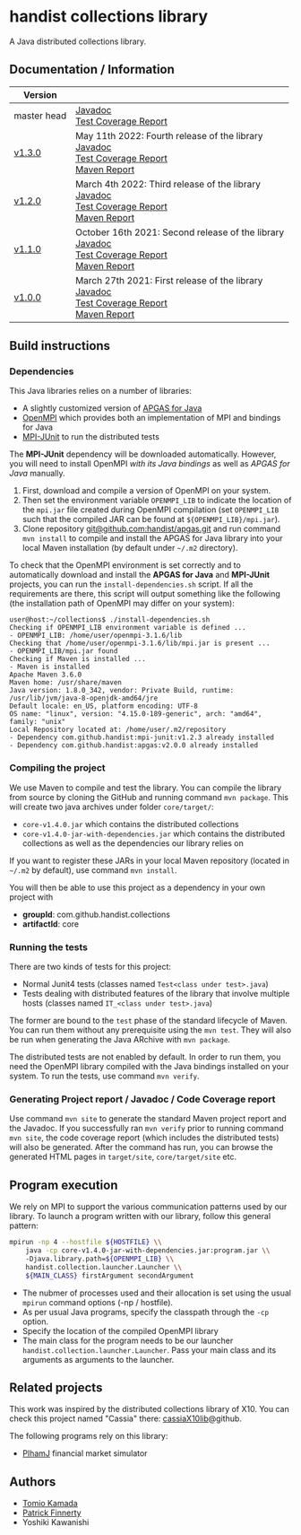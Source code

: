# handist collections library

A Java distributed collections library.

## Documentation / Information

| Version                                                              |                                                                                                                                                                                   |
|-|-|
| master head                                                          | [Javadoc](master-latest/apidocs/index.html)<br>[Test Coverage Report](master-latest/jacoco/index.html)                                                                            |
| [v1.3.0](https://github.com/handist/collections/releases/tag/v1.3.0) | May 11th 2022: Fourth release of the library<br>[Javadoc](https://handist.github.io/collections/v1.3.0/apidocs/index.html)<br>[Test Coverage Report](https://handist.github.io/collections/v1.3.0/jacoco/index.html)<br>[Maven Report](https://handist.github.io/collections/v1.3.0/index.html)     |
| [v1.2.0](https://github.com/handist/collections/releases/tag/v1.2.0) | March 4th 2022: Third release of the library<br>[Javadoc](https://handist.github.io/collections/v1.2.0/apidocs/index.html)<br>[Test Coverage Report](https://handist.github.io/collections/v1.2.0/jacoco/index.html)<br>[Maven Report](https://handist.github.io/collections/v1.2.0/index.html)     |
| [v1.1.0](https://github.com/handist/collections/releases/tag/v1.1.0) | October 16th 2021: Second release of the library<br>[Javadoc](https://handist.github.io/collections/v1.1.0/apidocs/index.html)<br>[Test Coverage Report](https://handist.github.io/collections/v1.1.0/jacoco/index.html)<br>[Maven Report](https://handist.github.io/collections/v1.1.0/index.html) |
| [v1.0.0](https://github.com/handist/collections/releases/tag/v1.0.0) | March 27th 2021: First release of the library<br>[Javadoc](https://handist.github.io/collections/v1.0.0/apidocs/index.html)<br>[Test Coverage Report](https://handist.github.io/collections/v1.0.0/jacoco/index.html)<br>[Maven Report](https://handist.github.io/collections/v1.0.0/index.html)    |

## Build instructions

### Dependencies

This Java libraries relies on a number of libraries:

+ A slightly customized version of [APGAS for Java](https://github.com/handist/apgas)
+ [OpenMPI](https://www.open-mpi.org/) which provides both an implementation of MPI and bindings for Java
+ [MPI-JUnit](https://github.com/handist/mpi-junit/) to run the distributed tests

The **MPI-JUnit** dependency will be downloaded automatically. 
However, you will need to install OpenMPI _with its Java bindings_ as well as _APGAS for Java_ manually.

1. First, download and compile a version of OpenMPI on your system. 
2. Then set the environment variable `OPENMPI_LIB` to indicate the location of the `mpi.jar` file created during OpenMPI compilation (set `OPENMPI_LIB` such that the compiled JAR can be found at `${OPENMPI_LIB}/mpi.jar`). 
3. Clone repository [git@github.com:handist/apgas.git](git@github.com:handist/apgas.git) and run command `mvn install` to compile and install the APGAS for Java library into your local Maven installation (by default under `~/.m2` directory).

To check that the OpenMPI environment is set correctly and to automatically download and install the **APGAS for Java** and **MPI-JUnit** projects, you can run the `install-dependencies.sh` script. 
If all the requirements are there, this script will output something like the following (the installation path of OpenMPI may differ on your system):

```shell
user@host:~/collections$ ./install-dependencies.sh
Checking if OPENMPI_LIB environment variable is defined ...
- OPENMPI_LIB: /home/user/openmpi-3.1.6/lib
Checking that /home/user/openmpi-3.1.6/lib/mpi.jar is present ...
- OPENMPI_LIB/mpi.jar found
Checking if Maven is installed ...
- Maven is installed
Apache Maven 3.6.0
Maven home: /usr/share/maven
Java version: 1.8.0_342, vendor: Private Build, runtime: /usr/lib/jvm/java-8-openjdk-amd64/jre
Default locale: en_US, platform encoding: UTF-8
OS name: "linux", version: "4.15.0-189-generic", arch: "amd64", family: "unix"
Local Repository located at: /home/user/.m2/repository
- Dependency com.github.handist:mpi-junit:v1.2.3 already installed
- Dependency com.github.handist:apgas:v2.0.0 already installed
```

### Compiling the project

We use Maven to compile and test the library.
You can compile the library from source by cloning the GitHub and running command `mvn package`.
This will create two java archives under folder `core/target/`: 

- `core-v1.4.0.jar` which contains the distributed collections
- `core-v1.4.0-jar-with-dependencies.jar` which contains the distributed collections as well as the dependencies our library relies on

If you want to register these JARs in your local Maven repository (located in `~/.m2` by default), use command `mvn install`.

You will then be able to use this project as a dependency in your own project with 
- **groupId**: com.github.handist.collections
- **artifactId**: core

### Running the tests

There are two kinds of tests for this project:

+ Normal Junit4 tests (classes named `Test<class under test>.java`)
+ Tests dealing with distributed features of the library that involve multiple hosts (classes named `IT_<class under test>.java`)

The former are bound to the `test` phase of the standard lifecycle of Maven.
You can run them without any prerequisite using the `mvn test`.
They will also be run when generating the Java ARchive with `mvn package`.

The distributed tests are not enabled by default.
In order to run them, you need the OpenMPI library compiled with the Java bindings installed on your system.
To run the tests, use command `mvn verify`.

### Generating Project report / Javadoc / Code Coverage report

Use command `mvn site` to generate the standard Maven project report and the Javadoc. 
If you successfully ran `mvn verify` prior to running command `mvn site`, the code coverage report (which includes the distributed tests) will also be generated.
After the command has run, you can browse the generated HTML pages in `target/site`, `core/target/site` etc.

## Program execution

We rely on MPI to support the various communication patterns used by our library. 
To launch a program written with our library, follow this general pattern:


```bash
mpirun -np 4 --hostfile ${HOSTFILE} \\ 
	java -cp core-v1.4.0-jar-with-dependencies.jar:program.jar \\
	-Djava.library.path=${OPENMPI_LIB} \\ 
	handist.collection.launcher.Launcher \\
	${MAIN_CLASS} firstArgument secondArgument
```

- The nubmer of processes used and their allocation is set using the usual `mpirun` command options (-np / hostfile).
- As per usual Java programs, specify the classpath through the `-cp` option.
- Specify the location of the compiled OpenMPI library
- The main class for the program needs to be our launcher `handist.collection.launcher.Launcher`. Pass your main class and its arguments as arguments to the launcher.

## Related projects

This work was inspired by the distributed collections library of X10. You can check this project named "Cassia" there: [cassiaX10lib](https://github.com/handist/cassiaX10lib)@github.

The following programs rely on this library:
- [PlhamJ](https://github.com/plham/plhamJ) financial market simulator

## Authors
- [Tomio Kamada](https://www.nc.ii.konan-u.ac.jp/members/kamada/)
- [Patrick Finnerty](https://www.fine.cs.kobe-u.ac.jp/finnerty/)
- Yoshiki Kawanishi
